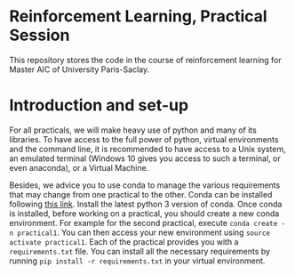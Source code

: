 # Reinforcement Learning, Practical Session
This repository stores the code in the course of reinforcement learning for Master AIC of University Paris-Saclay.

# Introduction and set-up
For all practicals, we will make heavy use of python and many of its
libraries. To have access to the full power of python, virtual environments
and the command line, it is recommended to have access to a Unix system, an
emulated terminal (Windows 10 gives you access to such a terminal, or even anaconda), or a
Virtual Machine.

Besides, we advice you to use conda to manage the various requirements that may
change from one practical to the other. Conda can be installed following [this
link](https://conda.io/docs/install/quick.html). Install the latest python 3
version of conda. Once conda is installed, before working on a practical, you
should create a new conda environment. For example for the second practical,
execute `conda create -n practical1`. You can then access your new environment
using `source activate practical1`. Each of the practical provides you with a
`requirements.txt` file. You can install all the necessary requirements by
running `pip install -r requirements.txt` in your virtual environment.
